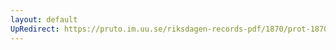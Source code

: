```yaml
---
layout: default
UpRedirect: https://pruto.im.uu.se/riksdagen-records-pdf/1870/prot-1870--fk--321.pdf
---
```

